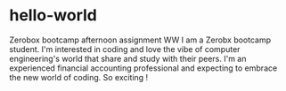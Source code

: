 # hello-world
Zerobox bootcamp afternoon assignment WW
I am a Zerobx bootcamp student. I'm interested in coding and love the vibe of computer engineering's world that share and study with their peers. 
I'm an experienced financial accounting professional and expecting to embrace the new world of coding.
So exciting !
